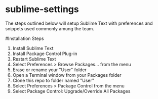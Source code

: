 sublime-settings
================
The steps outlined below will setup Sublime Text with preferences and snippets used commonly amung the team.

#Installation Steps
1. Install Sublime Text
1. Install Package Control Plug-in
1. Restart Sublime Text
1. Select Preferences > Browse Packages… from the menu
1. Erase or rename your "User" folder
1. Open a Terminal window from your Packages folder
1. Clone this repo to folder named "User"
1. Select Preferences > Package Control from the menu
1. Select Package Control: Upgrade/Override All Packages
